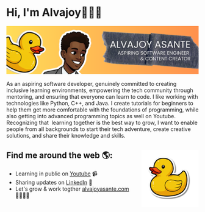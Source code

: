 # Hi, I'm Alvajoy👋🏿🦆

<img src="https://github.com/AlvajoyAsante/AlvajoyAsante/blob/main/images/banner.png" alt="Banner that says Alvajoy Asante - software engineer and content creator alongside a cartoon illustration of Alvajoy and a huge rubber ducky by his side.">

As an aspiring software developer, genuinely committed to creating inclusive learning environments, empowering the tech community through mentoring, and ensuring that everyone can learn to code. I like working with technologies like Python, C++, and Java. I create tutorials for beginners to help them get more comfortable with the foundations of programming, while also getting into advanced programming topics as well on Youtube. Recognizing that  learning together is the best way to grow, I want to enable people from all backgrounds to start their tech adventure, create creative solutions, and share their knowledge and skills.

## Find me around the web 🌎: <a href="https://github.com/sponsors/M0nica"><img align="right" width="150" height="150" src="https://github.com/AlvajoyAsante/AlvajoyAsante/blob/main/images/duck.png"></a>

- Learning in public on <a href="https://www.youtube.com/@alvajoyasante">Youtube</a> 📹 
- Sharing updates on <a href="https://www.linkedin.com/in/alvajoy-asante/">LinkedIn</a> 💼
- Let's grow & work togther <a href="https://www.alvajoyasante.com">alvajoyasante.com</a> 🫱🏿‍🫲🏿
